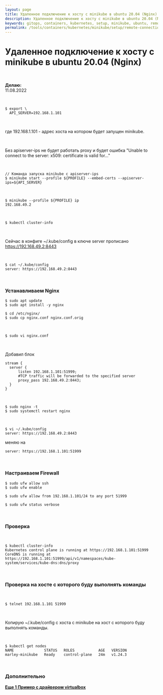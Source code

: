 ```yaml
---
layout: page
title: Удаленное подключение к хосту с minikube в ubuntu 20.04 (Nginx)
description: Удаленное подключение к хосту с minikube в ubuntu 20.04 (Nginx)
keywords: gitops, containers, kubernetes, setup, minikube, ubuntu, remote
permalink: /tools/containers/kubernetes/minikube/setup/remote-connection-nginx/
---
```


# Удаленное подключение к хосту с minikube в ubuntu 20.04 (Nginx)

<br/>

**Делаю:**  
11.08.2022

<br/>

```
$ export \
  API_SERVER=192.168.1.101
```

<br/>

где 192.168.1.101 - адрес хоста на котором будет запущен minikube.

<br/>

Без apiserver-ips не будет работать proxy и будет ошибка "Unable to connect to the server: x509: certificate is valid for..."

<br/>

```
// Команда запуска minikube с apiserver-ips
$ minikube start --profile ${PROFILE} --embed-certs --apiserver-ips=${API_SERVER}
```

<br/>

```
$ minikube --profile ${PROFILE} ip
192.168.49.2
```

<br/>

```
$ kubectl cluster-info
```

<br/>

Сейчас в конфиге ~/.kube/config в ключе server прописано https://192.168.49.2:8443

<br/>

```
$ cat ~/.kube/config
server: https://192.168.49.2:8443
```

<br/>

### Устанавливаем Nginx

```
$ sudo apt update
$ sudo apt install -y nginx

$ cd /etc/nginx/
$ sudo cp nginx.conf nginx.conf.orig
```

<br/>

```
$ sudo vi nginx.conf
```

<br/>

Добавил блок

```
stream {
  server {
      listen 192.168.1.101:51999;
      #TCP traffic will be forwarded to the specified server
      proxy_pass 192.168.49.2:8443;
  }
}
```

<br/>

```
$ sudo nginx -t
$ sudo systemctl restart nginx
```

<br/>

```
$ vi ~/.kube/config
server: https://192.168.49.2:8443
```

меняю на

```
server: https://192.168.1.101:51999
```

<br/>

### Настраиваем Firewall

```
$ sudo ufw allow ssh
$ sudo ufw enable

$ sudo ufw allow from 192.168.1.101/24 to any port 51999

$ sudo ufw status verbose
```

<br/>

### Проверка

<br/>

```
$ kubectl cluster-info
Kubernetes control plane is running at https://192.168.1.101:51999
CoreDNS is running at https://192.168.1.101:51999/api/v1/namespaces/kube-system/services/kube-dns:dns/proxy

```

<br/>

### Проверка на хосте с которого буду выполнять команды

<br/>

```
$ telnet 192.168.1.101 51999
```

<br/>

Копирую ~/.kube/config с хоста с minikube на хост с которого буду выполнять команды.

<br/>

```
$ kubectl get nodes
NAME              STATUS   ROLES           AGE   VERSION
marley-minikube   Ready    control-plane   24m   v1.24.3
```

<br/>

### Дополнительно

**[Еще 1 Пример с драйвером virtualbox](/tools/containers/kubernetes/minikube/setup/remote-connection-virtualbox/)**

